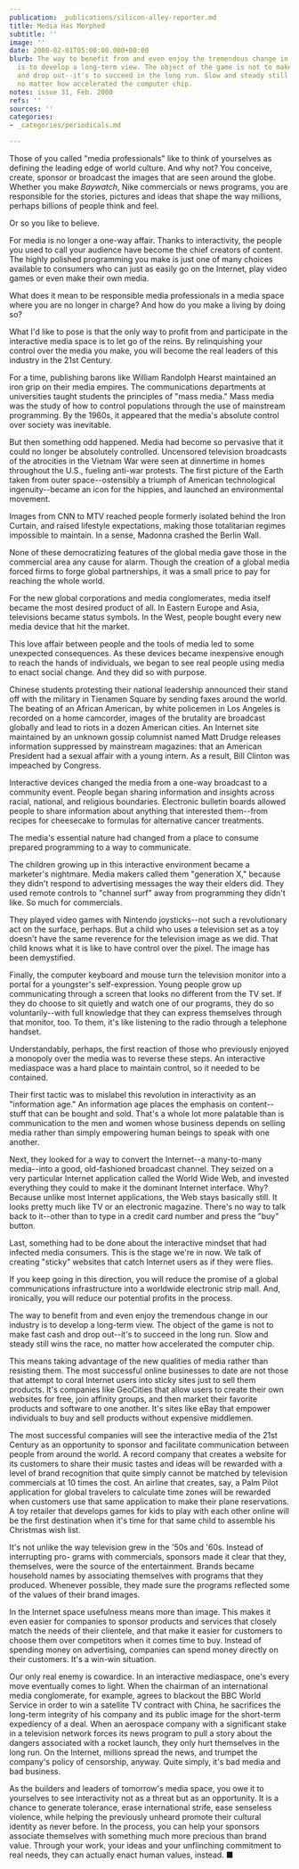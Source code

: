 ```yaml
---
publication: _publications/silicon-alley-reporter.md
title: Media Has Morphed
subtitle: ''
image: ''
date: 2000-02-01T05:00:00.000+00:00
blurb: The way to benefit from and even enjoy the tremendous change in our industry
  is to develop a long-term view. The object of the game is not to make fast cash
  and drop out--it's to succeed in the long run. Slow and steady still wins the race,
  no matter how accelerated the computer chip.
notes: issue 31, Feb. 2000
refs: ''
sources: ''
categories:
- _categories/periodicals.md

---
```

Those of you called "media professionals" like to think of yourselves as defining the leading edge of world culture. And why not? You conceive, create, sponsor or broadcast the images that are seen around the globe. Whether you make _Baywatch_, Nike commercials or news programs, you are responsible for the stories, pictures and ideas that shape the way millions, perhaps billions of people think and feel.

Or so you like to believe.

For media is no longer a one-way affair. Thanks to interactivity, the people you used to call your audience have become the chief creators of content. The highly polished programming you make is just one of many choices available to consumers who can just as easily go on the Internet, play video games or even make their own media.

What does it mean to be responsible media professionals in a media space where you are no longer in charge? And how do you make a living by doing so?

What I'd like to pose is that the only way to profit from and participate in the interactive media space is to let go of the reins. By relinquishing your control over the media you make, you will become the real leaders of this industry in the 21st Century.

For a time, publishing barons like William Randolph Hearst maintained an iron grip on their media empires. The communications departments at universities taught students the principles of "mass media." Mass media was the study of how to control populations through the use of mainstream programming. By the 1960s, it appeared that the media's absolute control over society was inevitable.

But then something odd happened. Media had become so pervasive that it could no longer be absolutely controlled. Uncensored television broadcasts of the atrocities in the Vietnam War were seen at dinnertime in homes throughout the U.S., fueling anti-war protests. The first picture of the Earth taken from outer space--ostensibly a triumph of American technological ingenuity--became an icon for the hippies, and launched an environmental movement.

Images from CNN to MTV reached people formerly isolated behind the Iron Curtain, and raised lifestyle expectations, making those totalitarian regimes impossible to maintain. In a sense, Madonna crashed the Berlin Wall.

None of these democratizing features of the global media gave those in the commercial area any cause for alarm. Though the creation of a global media forced firms to forge global partnerships, it was a small price to pay for reaching the whole world.

For the new global corporations and media conglomerates, media itself became the most desired product of all. In Eastern Europe and Asia, televisions became status symbols. In the West, people bought every new media device that hit the market.

This love affair between people and the tools of media led to some unexpected consequences. As these devices became inexpensive enough to reach the hands of individuals, we began to see real people using media to enact social change. And they did so with purpose.

Chinese students protesting their national leadership announced their stand off with the military in Tienamen Square by sending faxes around the world. The beating of an African American, by white policemen in Los Angeles is recorded on a home camcorder, images of the brutality are broadcast globally and lead to riots in a dozen American cities. An Internet site maintained by an unknown gossip columnist named Matt Drudge releases information suppressed by mainstream magazines: that an American President had a sexual affair with a young intern. As a result, Bill Clinton was impeached by Congress.

Interactive devices changed the media from a one-way broadcast to a community event. People began sharing information and insights across racial, national, and religious boundaries. Electronic bulletin boards allowed people to share information about anything that interested them--from recipes for cheesecake to formulas for alternative cancer treatments.

The media's essential nature had changed from a place to consume prepared programming to a way to communicate.

The children growing up in this interactive environment became a marketer's nightmare. Media makers called them "generation X," because they didn't respond to advertising messages the way their elders did. They used remote controls to "channel surf" away from programming they didn't like. So much for commercials.

They played video games with Nintendo joysticks--not such a revolutionary act on the surface, perhaps. But a child who uses a television set as a toy doesn't have the same reverence for the television image as we did. That child knows what it is like to have control over the pixel. The image has been demystified.

Finally, the computer keyboard and mouse turn the television monitor into a portal for a youngster's self-expression. Young people grow up communicating through a screen that looks no different from the TV set. If they do choose to sit quietly and watch one of our programs, they do so voluntarily--with full knowledge that they can express themselves through that monitor, too. To them, it's like listening to the radio through a telephone handset.

Understandably, perhaps, the first reaction of those who previously enjoyed a monopoly over the media was to reverse these steps. An interactive mediaspace was a hard place to maintain control, so it needed to be contained.

Their first tactic was to mislabel this revolution in interactivity as an "information age." An information age places the emphasis on content--stuff that can be bought and sold. That's a whole lot more palatable than is communication to the men and women whose business depends on selling media rather than simply empowering human beings to speak with one another.

Next, they looked for a way to convert the Internet--a many-to-many media--into a good, old-fashioned broadcast channel. They seized on a very particular Internet application called the World Wide Web, and invested everything they could to make it the dominant Internet interface. Why? Because unlike most Internet applications, the Web stays basically still. It looks pretty much like TV or an electronic magazine. There's no way to talk back to it--other than to type in a credit card number and press the "buy" button.

Last, something had to be done about the interactive mindset that had infected media consumers. This is the stage we're in now. We talk of creating "sticky" websites that catch Internet users as if they were flies.

If you keep going in this direction, you will reduce the promise of a global communications infrastructure into a worldwide electronic strip mall. And, ironically, you will reduce our potential profits in the process.

The way to benefit from and even enjoy the tremendous change in our industry is to develop a long-term view. The object of the game is not to make fast cash and drop out--it's to succeed in the long run. Slow and steady still wins the race, no matter how accelerated the computer chip.

This means taking advantage of the new qualities of media rather than resisting them. The most successful online businesses to date are not those that attempt to coral Internet users into sticky sites just to sell them products. It's companies like GeoCities that allow users to create their own websites for free, join affinity groups, and then market their favorite products and software to one another. It's sites like eBay that empower individuals to buy and sell products without expensive middlemen.

The most successful companies will see the interactive media of the 21st Century as an opportunity to sponsor and facilitate communication between people from around the world. A record company that creates a website for its customers to share their music tastes and ideas will be rewarded with a level of brand recognition that quite simply cannot be matched by television commercials at 10 times the cost. An airline that creates, say, a Palm Pilot application for global travelers to calculate time zones will be rewarded when customers use that same application to make their plane reservations. A toy retailer that develops games for kids to play with each other online will be the first destination when it's time for that same child to assemble his Christmas wish list.

It's not unlike the way television grew in the '50s and '60s. Instead of interrupting pro- grams with commercials, sponsors made it clear that they, themselves, were the source of the entertainment. Brands became household names by associating themselves with programs that they produced. Whenever possible, they made sure the programs reflected some of the values of their brand images.

In the Internet space usefulness means more than image. This makes it even easier for companies to sponsor products and services that closely match the needs of their clientele, and that make it easier for customers to choose them over competitors when it comes time to buy. Instead of spending money on advertising, companies can spend money directly on their customers. It's a win-win situation.

Our only real enemy is cowardice. In an interactive mediaspace, one's every move eventually comes to light. When the chairman of an international media conglomerate, for example, agrees to blackout the BBC World Service in order to win a satellite TV contract with China, he sacrifices the long-term integrity of his company and its public image for the short-term expediency of a deal. When an aerospace company with a significant stake in a television network forces its news program to pull a story about the dangers associated with a rocket launch, they only hurt themselves in the long run. On the Internet, millions spread the news, and trumpet the company's policy of censorship, anyway. Quite simply, it's bad media and bad business.

As the builders and leaders of tomorrow's media space, you owe it to yourselves to see interactivity not as a threat but as an opportunity. It is a chance to generate tolerance, erase international strife, ease senseless violence, while helping the previously unheard promote their cultural identity as never before. In the process, you can help your sponsors associate themselves with something much more precious than brand value. Through your work, your ideas and your unflinching commitment to real needs, they can actually enact human values, instead. ■